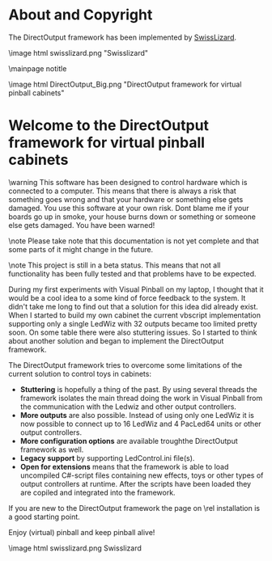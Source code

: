 ﻿About and Copyright
=====
The DirectOutput framework has been implemented by <a href="http://vpuniverse.com/forums/user/668-swisslizard/">SwissLizard</a>. 

\image html swisslizard.png "Swisslizard"



\mainpage notitle

\image html DirectOutput_Big.png "DirectOutput framework for virtual pinball cabinets"

Welcome to the DirectOutput framework for virtual pinball cabinets
===================================================================

\warning This software has been designed to control hardware which is connected to a computer. This means that there is always a risk that something goes wrong and that your hardware or something else gets damaged. You use this software at your own risk. Dont blame me if your boards go up in smoke, your house burns down or something or someone else gets damaged. You have been warned! 

\note Please take note that this documentation is not yet complete and that some parts of it might change in the future. 

\note This project is still in a beta status. This means that not all functionality has been fully tested and that problems have to be expected. 

During my first experiments with Visual Pinball on my laptop, I thought that it would be a cool idea to a some kind of force feedback to the system. It didn't take me long to find out that a solution for this idea did already exist. 
When I started to build my own cabinet the current vbscript implementation supporting only a single LedWiz with 32 outputs became too limited pretty soon. On some table there were also stuttering issues. So I started to think about another solution and began to implement the DirectOutput framework.

The DirectOutput framework tries to overcome some limitations of the current solution to control toys in cabinets:

* __Stuttering__ is hopefully a thing of the past. By using several threads the framework isolates the main thread doing the work in Visual Pinball from the communication with the Ledwiz and other output controllers.
* __More outputs__ are also possible. Instead of using only one LedWiz it is now possible to connect up to 16 LedWiz and 4 PacLed64 units or other output controllers.
* __More configuration options__ are available troughthe DirectOutput framework as well.
* __Legacy support__ by supporting LedControl.ini file(s).
* __Open for extensions__ means that the framework is able to load uncompiled C#-script files containing new effects, toys or other types of output controllers at runtime. After the scripts have been loaded they are copiled and integrated into the framework.

If you are new to the DirectOutput framework the page on \rel installation is a good starting point.

Enjoy (virtual) pinball and keep pinball alive!

\image html swisslizard.png Swisslizard
